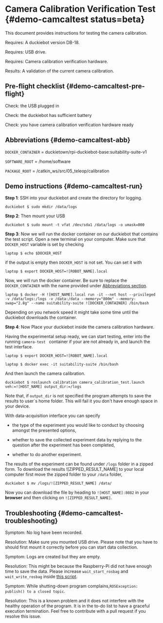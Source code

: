 # Camera Calibration Verification Test {#demo-camcaltest status=beta}

This document provides instructions for testing the camera calibration.

<div class='requirements' markdown="1">

Requires: A duckiebot version DB-18.

Requires: USB drive.

Requires: Camera calibration verification hardware.

Results: A validation of the current camera calibration.

</div>


## Pre-flight checklist {#demo-camcaltest-pre-flight}

Check: the USB plugged in

Check: the duckiebot has sufficient battery

Check: you have camera calibration verification hardware ready

## Abbreviations {#demo-camcaltest-abb}

`DOCKER_CONTAINER` = duckietown/rpi-duckiebot-base:suitability-suite-v1

`SOFTWARE_ROOT` = /home/software

`PACKAGE_ROOT` = /catkin_ws/src/05_teleop/calibration

## Demo instructions {#demo-camcaltest-run}


**Step 1**: SSH into your duckiebot and create the directory for logging.

    duckiebot $ sudo mkdir /data/logs

**Step 2**: Then mount your USB

    duckiebot $ sudo mount -t vfat /dev/sda1 /data/logs -o umask=000

**Step 3**: Now we will run the docker container on our duckiebot that contains the test script. Open a new terminal on your computer. Make sure that `DOCKER_HOST` variable is set by checking

    laptop $ echo $DOCKER_HOST

if the output is empty then `DOCKER_HOST` is not set. You can set it with

    laptop $ export DOCKER_HOST=![ROBOT_NAME].local

Now, we will run the docker container. Be sure to replace the `DOCKER_CONTAINER` with the name provided under [Abbreviations section](#demo-camcaltest-abb).

    laptop $ docker -H ![HOST_NAME].local run -it --net host --privileged -v /data/logs:/logs -v /data:/data --memory="800m" --memory-swap="2.8g" --name suitability-suite ![DOCKER_CONTAINER] /bin/bash

Depending on you network speed it might take some time until the duckiebot downloads the container.

**Step 4**: Now Place your duckiebot inside the camera calibration hardware.

Having the experimental setup ready, we can start testing, enter into the running `camera-test ` container if your are not already in, and launch the test interface.

    laptop $ export DOCKER_HOST=![ROBOT_NAME].local

    laptop $ docker exec -it suitability-suite /bin/bash

And then launch the camera calibration.

    duckiebot $ roslaunch calibration camera_calibration_test.launch veh:=![HOST_NAME] output_dir:=/logs

Note that, if `output_dir` is not specified the program attempts to save the results to user´s home folder. This will fail it you don't have enough space in your device.

With data-acquisition interface you can specify

* the type of the experiment you would like to conduct by choosing amongst the presented options,

* whether to save the collected experiment data by replying to the question after the experiment has been completed,

* whether to do another experiment.


The results of the experiment can be found under `/logs` folder in a zipped form. To download the results ![ZIPPED_RESULT_NAME] to your local computer first move the zipped folder to your `/data` folder,

    duckiebot $ mv /logs/![ZIPPED_RESULT_NAME] /data/

Now you can download the file by heading to `![HOST_NAME]:8082` in your **browser** and then clicking on `![ZIPPED_RESULT_NAME]`.  

## Troubleshooting {#demo-camcaltest-troubleshooting}

Symptom: No log have been recorded.

Resolution: Make sure you mounted USB drive. Please note that you have to should first mount it correctly before you can start data collection.

Symptom: Logs are created but they are empty.

Resolution: This might be because the Raspberry-Pi did not have enough time to save the data. Please increase `wait_start_rosbag` and `wait_write_rosbag` inside [this script](https://github.com/selcukercan/Software/blob/system-identificiation-v1/catkin_ws/src/05-teleop/calibration/src/data_collector.py).

Symptom: While shutting-down program complains,`ROSException: publish() to a closed topic`.

Resolution: This is a known problem and it does not interfere with the healthy operation of the program. It is in the to-do list to have a graceful execution termination. Feel free to contribute with a pull request if you resolve this issue.
